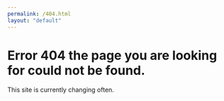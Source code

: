 ```yaml
---
permalink: /404.html
layout: "default"
---
```


# Error 404 the page you are looking for could not be found.

This site is currently changing often.
